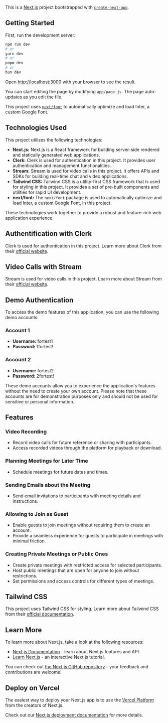 This is a [Next.js](https://nextjs.org/) project bootstrapped with [`create-next-app`](https://github.com/vercel/next.js/tree/canary/packages/create-next-app).

## Getting Started

First, run the development server:

```bash
npm run dev
# or
yarn dev
# or
pnpm dev
# or
bun dev
```

Open [http://localhost:3000](http://localhost:3000) with your browser to see the result.

You can start editing the page by modifying `app/page.js`. The page auto-updates as you edit the file.

This project uses [`next/font`](https://nextjs.org/docs/basic-features/font-optimization) to automatically optimize and load Inter, a custom Google Font.

## Technologies Used

This project utilizes the following technologies:

- **Next.js:** Next.js is a React framework for building server-side rendered and statically generated web applications.
- **Clerk:** Clerk is used for authentication in this project. It provides user authentication and management functionalities.
- **Stream:** Stream is used for video calls in this project. It offers APIs and SDKs for building real-time chat and video applications.
- **Tailwind CSS:** Tailwind CSS is a utility-first CSS framework that is used for styling in this project. It provides a set of pre-built components and utilities for rapid UI development.
- **next/font:** The `next/font` package is used to automatically optimize and load Inter, a custom Google Font, in this project.

These technologies work together to provide a robust and feature-rich web application experience.


## Authentification with Clerk

Clerk is used for authentication in this project. Learn more about Clerk from their [official website](https://clerk.dev/).

## Video Calls with Stream

Stream is used for video calls in this project. Learn more about Stream from their [official website](https://getstream.io/).

## Demo Authentication

To access the demo features of this application, you can use the following demo accounts:

### Account 1
- **Username:** fortest1
- **Password:** 1fortest!

### Account 2
- **Username:** fortest2
- **Password:** 2fortest!

These demo accounts allow you to experience the application's features without the need to create your own account. Please note that these accounts are for demonstration purposes only and should not be used for sensitive or personal information.


## Features

### Video Recording
- Record video calls for future reference or sharing with participants.
- Access recorded videos through the platform for playback or download.

### Planning Meetings for Later Time
- Schedule meetings for future dates and times.

### Sending Emails about the Meeting
- Send email invitations to participants with meeting details and instructions.

### Allowing to Join as Guest
- Enable guests to join meetings without requiring them to create an account.
- Provide a seamless experience for guests to participate in meetings with minimal friction.

### Creating Private Meetings or Public Ones
- Create private meetings with restricted access for selected participants.
- Host public meetings that are open for anyone to join without restrictions.
- Set permissions and access controls for different types of meetings.

## Tailwind CSS

This project uses Tailwind CSS for styling. Learn more about Tailwind CSS from their [official documentation](https://tailwindcss.com/).

## Learn More

To learn more about Next.js, take a look at the following resources:

- [Next.js Documentation](https://nextjs.org/docs) - learn about Next.js features and API.
- [Learn Next.js](https://nextjs.org/learn) - an interactive Next.js tutorial.

You can check out [the Next.js GitHub repository](https://github.com/vercel/next.js/) - your feedback and contributions are welcome!

## Deploy on Vercel

The easiest way to deploy your Next.js app is to use the [Vercel Platform](https://vercel.com/new?utm_medium=default-template&filter=next.js&utm_source=create-next-app&utm_campaign=create-next-app-readme) from the creators of Next.js.

Check out our [Next.js deployment documentation](https://nextjs.org/docs/deployment) for more details.

